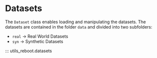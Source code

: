 # Datasets 

The `Dataset` class enables loading and manipulating the datasets. The datasets are contained in the folder `data` and divided into two subfolders: 

- `real` → Real World Datasets
- `syn` → Synthetic Datasets

::: utils_reboot.datasets